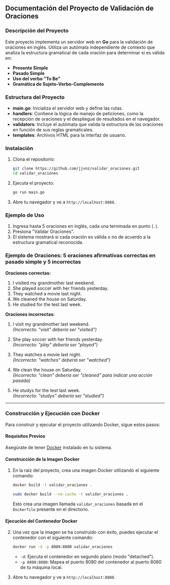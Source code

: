## Documentación del Proyecto de Validación de Oraciones

### Descripción del Proyecto

Este proyecto implementa un servidor web en **Go** para la validación de oraciones en inglés. Utiliza un autómata independiente de contexto que analiza la estructura gramatical de cada oración para determinar si es válida en:

- **Presente Simple**
- **Pasado Simple**
- **Uso del verbo "To Be"**
- **Gramática de Sujeto-Verbo-Complemento**

### Estructura del Proyecto

- **main.go**: Inicializa el servidor web y define las rutas.
- **handlers**: Contiene la lógica de manejo de peticiones, como la recepción de oraciones y el despliegue de resultados en el navegador.
- **validators**: Incluye el autómata que valida la estructura de las oraciones en función de sus reglas gramaticales.
- **templates**: Archivos HTML para la interfaz de usuario.

### Instalación

1. Clona el repositorio:

   ```bash
   git clone https://github.com/jjvnz/validar_oraciones.git
   cd validar_oraciones
   ```

2. Ejecuta el proyecto:

   ```bash
   go run main.go
   ```

3. Abre tu navegador y ve a `http://localhost:8080`.

### Ejemplo de Uso

1. Ingresa hasta 5 oraciones en inglés, cada una terminada en punto (`.`).
2. Presiona "Validar Oraciones".
3. El sistema mostrará si cada oración es válida o no de acuerdo a la estructura gramatical reconocida.

### Ejemplo de Oraciones: 5 oraciones afirmativas correctas en pasado simple y 5 incorrectas

**Oraciones correctas:**

1. I visited my grandmother last weekend.
2. She played soccer with her friends yesterday.
3. They watched a movie last night.
4. We cleaned the house on Saturday.
5. He studied for the test last week.

**Oraciones incorrectas:**

1. I visit my grandmother last weekend.  
   *(Incorrecto: "visit" debería ser "visited")*

2. She play soccer with her friends yesterday.  
   *(Incorrecto: "play" debería ser "played")*

3. They watches a movie last night.  
   *(Incorrecto: "watches" debería ser "watched")*

4. We clean the house on Saturday.  
   *(Incorrecto: "clean" debería ser "cleaned" para indicar una acción pasada)*

5. He studys for the test last week.  
   *(Incorrecto: "studys" debería ser "studied")*


---

### Construcción y Ejecución con Docker

Para construir y ejecutar el proyecto utilizando Docker, sigue estos pasos:

#### Requisitos Previos

Asegúrate de tener [Docker](https://www.docker.com/get-started) instalado en tu sistema.

#### Construcción de la Imagen Docker

1. En la raíz del proyecto, crea una imagen Docker utilizando el siguiente comando:

   ```bash
   docker build -t validar_oraciones .
   ```

   ```bash
   sudo docker build --no-cache -t validar_oraciones .
   ```

   Esto crea una imagen llamada `validar_oraciones` basada en el `Dockerfile` presente en el directorio.

#### Ejecución del Contenedor Docker

2. Una vez que la imagen se ha construido con éxito, puedes ejecutar el contenedor con el siguiente comando:

   ```bash
   docker run -d -p 8080:8080 validar_oraciones
   ```

   - `-d`: Ejecuta el contenedor en segundo plano (modo "detached").
   - `-p 8080:8080`: Mapea el puerto 8080 del contenedor al puerto 8080 de tu máquina local.

3. Abre tu navegador y ve a `http://localhost:8080`.

